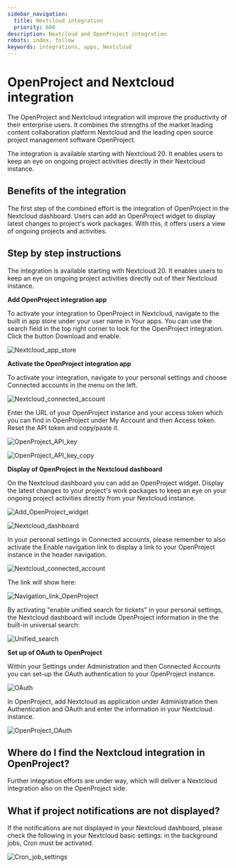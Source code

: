 ```yaml
---
sidebar_navigation:
  title: Nextcloud integration
  priority: 600
description: Nextcloud and OpenProject integration
robots: index, follow
keywords: integrations, apps, Nextcloud
---
```


# OpenProject and Nextcloud integration 

The OpenProject and Nextcloud integration will improve the productivity of their enterprise users. It combines the strengths of the market leading content collaboration platform Nextcloud and the leading open source project management software OpenProject.

The integration is available starting with Nextcloud 20. It enables users to keep an eye on ongoing project activities directly in their Nextcloud instance.

## Benefits of the integration

The first step of the combined effort is the integration of OpenProject in the Nextcloud dashboard. Users can add an OpenProject widget to display latest changes to project's work packages. With this, it offers users a view of ongoing projects and activities.

## Step by step instructions

The integration is available starting with Nextcloud 20. It enables users to keep an eye on ongoing project activities directly out of their Nextcloud instance.

**Add OpenProject integration app**

To activate your integration to OpenProject in Nextcloud, navigate to the built in app store under your user name in Your apps. You can use the search field in the top right corner to look for the OpenProject integration. Click the button Download and enable.

![Nextcloud_app_store](../faq/Nextcloud_app_store.png)

**Activate the OpenProject integration app**

To activate your integration, navigate to your personal settings and choose Connected accounts in the menu on the left.

![Nextcloud_connected_account](../faq/Nextcloud_connected_account.png)

Enter the URL of your OpenProject instance and your access token which you can find in OpenProject under My Account and then Access token. Reset the API token and copy/paste it.

![OpenProject_API_key](../faq/OpenProject_API_key.png)

![OpenProject_API_key_copy](../faq/OpenProject_API_key_copy.png)

**Display of OpenProject in the Nextcloud dashboard**

On the Nextcloud dashboard you can add an OpenProject widget. Display the latest changes to your project's work packages to keep an eye on your ongoing project activities directly from your Nextcloud instance.

![Add_OpenProject_widget](../faq/Add_OpenPorject_widget.png)

![Nextcloud_dashboard](../faq/Nextcloud_dashboard.png)

In your personal settings in Connected accounts, please remember to also activate the Enable navigation link to display a link to your OpenProject instance in the header navigation.

![Nextcloud_connected_account](../faq/Nextcloud_connected_account.png)

The link will show here:

![Navigation_link_OpenProject](../faq/Navigation_link_OpenProject.png)

By activating "enable unified search for tickets" in your personal settings, the Nextcloud dashboard will include OpenProject information in the the built-in universal search:

![Unified_search](../faq/Unified_search.png)

**Set up of OAuth to OpenProject**

Within your Settings under Administration and then Connected Accounts you can set-up the OAuth authentication to your OpenProject instance.

![OAuth](../faq/OAuth.png)

In OpenProject, add Nextcloud as application under Administration then Authentication and OAuth and enter the information in your Nextcloud instance.

![OpenProject_OAuth](../faq/OpenProject_OAuth.png)

## Where do I find the Nextcloud integration in OpenProject?

Further integration efforts are under way, which will deliver a Nextcloud integration also on the OpenProject side.

## What if project notifications are not displayed?

If the notifications are not displayed in your Nextcloud dashboard, please check the following in your Nextcloud basic settings: in the background jobs, Cron must be activated.

![Cron_job_settings](../faq/Cron_job_settings.png)